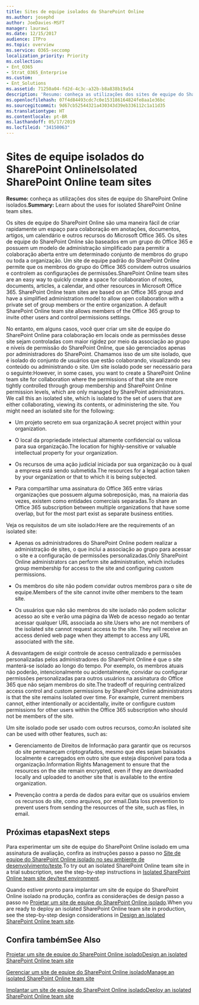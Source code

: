```yaml
---
title: Sites de equipe isolados do SharePoint Online
ms.author: josephd
author: JoeDavies-MSFT
manager: laurawi
ms.date: 12/15/2017
audience: ITPro
ms.topic: overview
ms.service: O365-seccomp
localization_priority: Priority
ms.collection:
- Ent_O365
- Strat_O365_Enterprise
ms.custom:
- Ent_Solutions
ms.assetid: 71250a04-fd2d-4c3c-a32b-b8a838b19a54
description: 'Resumo: conheça as utilizações dos sites de equipe do SharePoint Online isolados.'
ms.openlocfilehash: 07f4d84493cdc7c0e153186164824fe8aa1e36bc
ms.sourcegitcommit: 9d67cb52544321a430343d39eb336112c1a11d35
ms.translationtype: HT
ms.contentlocale: pt-BR
ms.lasthandoff: 05/17/2019
ms.locfileid: "34150063"
---
```

# <a name="isolated-sharepoint-online-team-sites"></a><span data-ttu-id="2c597-103">Sites de equipe isolados do SharePoint Online</span><span class="sxs-lookup"><span data-stu-id="2c597-103">Isolated SharePoint Online team sites</span></span>

 <span data-ttu-id="2c597-104">**Resumo:** conheça as utilizações dos sites de equipe do SharePoint Online isolados.</span><span class="sxs-lookup"><span data-stu-id="2c597-104">**Summary:** Learn about the uses for isolated SharePoint Online team sites.</span></span>
  
<span data-ttu-id="2c597-p101">Os sites de equipe do SharePoint Online são uma maneira fácil de criar rapidamente um espaço para colaboração em anotações, documentos, artigos, um calendário e outros recursos do Microsoft Office 365. Os sites de equipe do SharePoint Online são baseados em um grupo do Office 365 e possuem um modelo de administração simplificado para permitir a colaboração aberta entre um determinado conjunto de membros do grupo ou toda a organização. Um site de equipe padrão do SharePoint Online permite que os membros do grupo do Office 365 convidem outros usuários e controlem as configurações de permissões.</span><span class="sxs-lookup"><span data-stu-id="2c597-p101">SharePoint Online team sites are an easy way to quickly create a space for collaboration of notes, documents, articles, a calendar, and other resources in Microsoft Office 365. SharePoint Online team sites are based on an Office 365 group and have a simplified administration model to allow open collaboration with a private set of group members or the entire organization. A default SharePoint Online team site allows members of the Office 365 group to invite other users and control permissions settings.</span></span>
  
<span data-ttu-id="2c597-p102">No entanto, em alguns casos, você quer criar um site de equipe do SharePoint Online para colaboração em locais onde as permissões desse site sejam controladas com maior rigidez por meio da associação ao grupo e níveis de permissão do SharePoint Online, que são gerenciados apenas por administradores do SharePoint. Chamamos isso de um site isolado, que é isolado do conjunto de usuários que estão colaborando, visualizando seu conteúdo ou administrando o site. Um site isolado pode ser necessário para o seguinte:</span><span class="sxs-lookup"><span data-stu-id="2c597-p102">However, in some cases, you want to create a SharePoint Online team site for collaboration where the permissions of that site are more tightly controlled through group membership and SharePoint Online permission levels, which are only managed by SharePoint administrators. We call this an isolated site, which is isolated to the set of users that are either collaborating, viewing its contents, or administering the site. You might need an isolated site for the following:</span></span>
  
- <span data-ttu-id="2c597-111">Um projeto secreto em sua organização.</span><span class="sxs-lookup"><span data-stu-id="2c597-111">A secret project within your organization.</span></span>
    
- <span data-ttu-id="2c597-112">O local da propriedade intelectual altamente confidencial ou valiosa para sua organização.</span><span class="sxs-lookup"><span data-stu-id="2c597-112">The location for highly-sensitive or valuable intellectual property for your organization.</span></span>
    
- <span data-ttu-id="2c597-113">Os recursos de uma ação judicial iniciada por sua organização ou à qual a empresa está sendo submetida.</span><span class="sxs-lookup"><span data-stu-id="2c597-113">The resources for a legal action taken by your organization or that to which it is being subjected.</span></span>
    
- <span data-ttu-id="2c597-114">Para compartilhar uma assinatura do Office 365 entre várias organizações que possuem alguma sobreposição, mas, na maioria das vezes, existem como entidades comerciais separadas.</span><span class="sxs-lookup"><span data-stu-id="2c597-114">To share an Office 365 subscription between multiple organizations that have some overlap, but for the most part exist as separate business entities.</span></span>
    
<span data-ttu-id="2c597-115">Veja os requisitos de um site isolado:</span><span class="sxs-lookup"><span data-stu-id="2c597-115">Here are the requirements of an isolated site:</span></span>
  
- <span data-ttu-id="2c597-116">Apenas os administradores do SharePoint Online podem realizar a administração de sites, o que inclui a associação ao grupo para acessar o site e a configuração de permissões personalizadas.</span><span class="sxs-lookup"><span data-stu-id="2c597-116">Only SharePoint Online administrators can perform site administration, which includes group membership for access to the site and configuring custom permissions.</span></span>
    
- <span data-ttu-id="2c597-117">Os membros do site não podem convidar outros membros para o site de equipe.</span><span class="sxs-lookup"><span data-stu-id="2c597-117">Members of the site cannot invite other members to the team site.</span></span>
    
- <span data-ttu-id="2c597-p103">Os usuários que não são membros do site isolado não podem solicitar acesso ao site e verão uma página da Web de acesso negado ao tentar acessar qualquer URL associada ao site.</span><span class="sxs-lookup"><span data-stu-id="2c597-p103">Users who are not members of the isolated site cannot request access to the site. They will receive an access denied web page when they attempt to access any URL associated with the site.</span></span>
    
<span data-ttu-id="2c597-p104">A desvantagem de exigir controle de acesso centralizado e permissões personalizadas pelos administradores do SharePoint Online é que o site manterá-se isolado ao longo do tempo. Por exemplo, os membros atuais não poderão, intencionalmente ou acidentalmente, convidar ou configurar permissões personalizadas para outros usuários na assinatura do Office 365 que não sejam membros do site.</span><span class="sxs-lookup"><span data-stu-id="2c597-p104">The tradeoff of requiring centralized access control and custom permissions by SharePoint Online administrators is that the site remains isolated over time. For example, current members cannot, either intentionally or accidentally, invite or configure custom permissions for other users within the Office 365 subscription who should not be members of the site.</span></span>
  
<span data-ttu-id="2c597-122">Um site isolado pode ser usado com outros recursos, como:</span><span class="sxs-lookup"><span data-stu-id="2c597-122">An isolated site can be used with other features, such as:</span></span>
  
- <span data-ttu-id="2c597-123">Gerenciamento de Direitos de Informação para garantir que os recursos do site permaneçam criptografados, mesmo que eles sejam baixados localmente e carregados em outro site que esteja disponível para toda a organização.</span><span class="sxs-lookup"><span data-stu-id="2c597-123">Information Rights Management to ensure that the resources on the site remain encrypted, even if they are downloaded locally and uploaded to another site that is available to the entire organization.</span></span>
    
- <span data-ttu-id="2c597-124">Prevenção contra a perda de dados para evitar que os usuários enviem os recursos do site, como arquivos, por email.</span><span class="sxs-lookup"><span data-stu-id="2c597-124">Data loss prevention to prevent users from sending the resources of the site, such as files, in email.</span></span>
    
## <a name="next-steps"></a><span data-ttu-id="2c597-125">Próximas etapas</span><span class="sxs-lookup"><span data-stu-id="2c597-125">Next steps</span></span>

<span data-ttu-id="2c597-126">Para experimentar um site de equipe do SharePoint Online isolado em uma assinatura de avaliação, confira as instruções passo a passo no [Site de equipe do SharePoint Online isolado no seu ambiente de desenvolvimento/teste](isolated-sharepoint-online-team-site-dev-test-environment.md).</span><span class="sxs-lookup"><span data-stu-id="2c597-126">To try out an isolated SharePoint Online team site in a trial subscription, see the step-by-step instructions in [Isolated SharePoint Online team site dev/test environment](isolated-sharepoint-online-team-site-dev-test-environment.md).</span></span>
  
<span data-ttu-id="2c597-127">Quando estiver pronto para implantar um site de equipe do SharePoint Online isolado na produção, confira as considerações de design passo a passo no [Projetar um site de equipe do SharePoint Online isolado](design-an-isolated-sharepoint-online-team-site.md).</span><span class="sxs-lookup"><span data-stu-id="2c597-127">When you are ready to deploy an isolated SharePoint Online team site in production, see the step-by-step design considerations in [Design an isolated SharePoint Online team site](design-an-isolated-sharepoint-online-team-site.md).</span></span>
  
## <a name="see-also"></a><span data-ttu-id="2c597-128">Confira também</span><span class="sxs-lookup"><span data-stu-id="2c597-128">See Also</span></span>

[<span data-ttu-id="2c597-129">Projetar um site de equipe do SharePoint Online isolado</span><span class="sxs-lookup"><span data-stu-id="2c597-129">Design an isolated SharePoint Online team site</span></span>](design-an-isolated-sharepoint-online-team-site.md)
  
[<span data-ttu-id="2c597-130">Gerenciar um site de equipe do SharePoint Online isolado</span><span class="sxs-lookup"><span data-stu-id="2c597-130">Manage an isolated SharePoint Online team site</span></span>](manage-an-isolated-sharepoint-online-team-site.md)

[<span data-ttu-id="2c597-131">Implantar um site de equipe do SharePoint Online isolado</span><span class="sxs-lookup"><span data-stu-id="2c597-131">Deploy an isolated SharePoint Online team site</span></span>](deploy-an-isolated-sharepoint-online-team-site.md)


